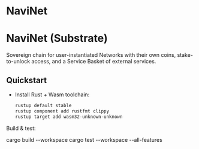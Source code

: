# NaviNet

# NaviNet (Substrate)

Sovereign chain for user-instantiated Networks with their own coins, stake-to-unlock access, and a Service Basket of external services.

## Quickstart
- Install Rust + Wasm toolchain:
  ```bash
  rustup default stable
  rustup component add rustfmt clippy
  rustup target add wasm32-unknown-unknown
Build & test:

cargo build --workspace
cargo test --workspace --all-features
